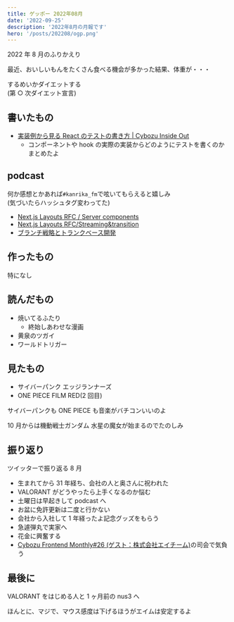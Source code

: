 ```yaml
---
title: ゲッポー 2022年08月
date: '2022-09-25'
description: '2022年8月の月報です'
hero: '/posts/202208/ogp.png'
---
```


2022 年 8 月のふりかえり

最近、おいしいもんをたくさん食べる機会が多かった結果、体重が・・・

するめいかダイエットする  
(第 ○ 次ダイエット宣言)

## 書いたもの

- [実装例から見る React のテストの書き方 | Cybozu Inside Out](https://blog.cybozu.io/entry/2022/08/29/110000)
  - コンポーネントや hook の実際の実装からどのようにテストを書くのかまとめたよ

## podcast

何か感想とかあれば`#kanrika_fm`で呟いてもらえると嬉しみ  
(気づいたらハッシュタグ変わってた)

- [Next.js Layouts RFC / Server components](https://stand.fm/episodes/62e4d4944e53eb6206b2ead4)
- [Next.js Layouts RFC/Streaming&transition](https://stand.fm/episodes/62e7b6999dd85c9a0b54c29f)
- [ブランチ戦略とトランクベース開発](https://stand.fm/episodes/62f720601c3f88983506a587)

## 作ったもの

特になし

## 読んだもの

- 焼いてるふたり
  - 終始しあわせな漫画
- 黄泉のツガイ
- ワールドトリガー

## 見たもの

- サイバーパンク エッジランナーズ
- ONE PIECE FILM RED(2 回目)

サイバーパンクも ONE PIECE も音楽がバチコンいいのよ

10 月からは機動戦士ガンダム 水星の魔女が始まるのでたのしみ

## 振り返り

ツイッターで振り返る 8 月

- 生まれてから 31 年経ち、会社の人と奥さんに祝われた
- VALORANT がどうやったら上手くなるのか悩む
- 土曜日は早起きして podcast へ
- お盆に免許更新は二度と行かない
- 会社から入社して 1 年経ったよ記念グッズをもらう
- 急遽弾丸で実家へ
- 花金に興奮する
- [Cybozu Frontend Monthly#26 (ゲスト：株式会社エイチーム)](https://cybozu.connpass.com/event/256774/)の司会で気負う

## 最後に

VALORANT をはじめる人と 1 ヶ月前の nus3 へ

ほんとに、マジで、マウス感度は下げるほうがエイムは安定するよ
